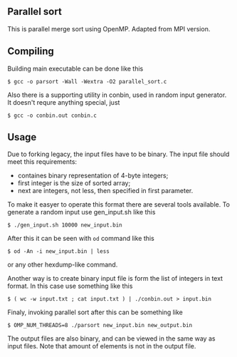 Parallel sort
-------------

This is parallel merge sort using OpenMP. Adapted from MPI version.

## Compiling

Building main executable can be done like this 

	$ gcc -o parsort -Wall -Wextra -O2 parallel_sort.c

Also there is a supporting utility in conbin, used in random input generator.
It doesn't requre anything special, just

	$ gcc -o conbin.out conbin.c

## Usage

Due to forking legacy, the input files have to be binary.
The input file should meet this requirements:
 - containes binary representation of 4-byte integers;
 - first integer is the size of sorted array;
 - next are integers, not less, then specified in first parameter.

To make it easyer to operate this format there are several tools available.
To generate a random input use gen_input.sh like this

	$ ./gen_input.sh 10000 new_input.bin

After this it can be seen with `od` command like this

	$ od -An -i new_input.bin | less

or any other hexdump-like command. 

Another way is to create binary input file is form the list of integers in text format. In this case
use something like this

	$ ( wc -w input.txt ; cat input.txt ) | ./conbin.out > input.bin

Finaly, invoking parallel sort after this can be something like

	$ OMP_NUM_THREADS=8 ./parsort new_input.bin new_output.bin

The output files are also binary, and can be viewed in the same way as input files.
Note that amount of elements is not in the output file.


